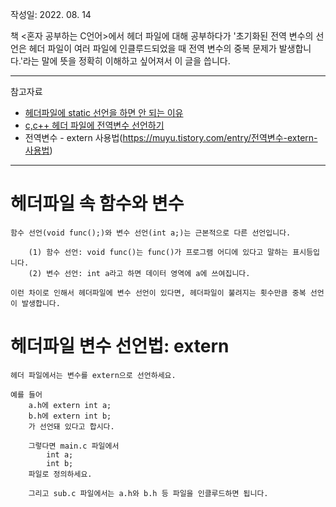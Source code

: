 작성일: 2022. 08. 14

책 <혼자 공부하는 C언어>에서 헤더 파일에 대해 공부하다가 '초기화된 전역 변수의 선언은 헤더 파일이 여러 파일에 인클루드되었을 때 전역 변수의 중복 문제가 발생합니다.'라는 말에 뜻을 정확히 이해하고 싶어져서 이 글을 씁니다.

---

참고자료
- [헤더파일에 static 선언을 하면 안 되는 이유](https://thrillfighter.tistory.com/257)
- [c,c++ 헤더 파일에 전역변수 선언하기](https://blog.naver.com/PostView.naver?blogId=phh0606c&logNo=10174041285&redirect=Dlog&widgetTypeCall=true&directAccess=false)
- 전역변수 - extern 사용법(https://muyu.tistory.com/entry/전역변수-extern-사용법)
--- 

# 헤더파일 속 함수와 변수

    함수 선언(void func();)와 변수 선언(int a;)는 근본적으로 다른 선언입니다.

        (1) 함수 선언: void func()는 func()가 프로그램 어디에 있다고 말하는 표시등입니다.
        (2) 변수 선언: int a라고 하면 데이터 영역에 a에 쓰여집니다.

    이런 차이로 인해서 헤더파일에 변수 선언이 있다면, 헤더파일이 불려지는 횟수만큼 중복 선언이 발생합니다.
    
# 헤더파일 변수 선언법: extern

    헤더 파일에서는 변수를 extern으로 선언하세요.

    예를 들어
        a.h에 extern int a;
        b.h에 extern int b;
        가 선언돼 있다고 합시다.

        그렇다면 main.c 파일에서
            int a;
            int b;
        파일로 정의하세요.
        
        그리고 sub.c 파일에서는 a.h와 b.h 등 파일을 인클루드하면 됩니다.